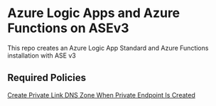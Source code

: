 # Azure Logic Apps and Azure Functions on ASEv3

This repo creates an Azure Logic App Standard and Azure Functions installation with ASE v3

## Required Policies

[Create Private Link DNS Zone When Private Endpoint Is Created](https://docs.microsoft.com/en-us/azure/cloud-adoption-framework/ready/azure-best-practices/private-link-and-dns-integration-at-scale#policy-definitions)